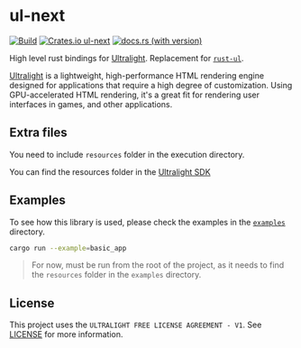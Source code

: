 # ul-next

[![Build](https://github.com/Amjad50/ul-next/actions/workflows/ci.yml/badge.svg)](https://github.com/Amjad50/ul-next/actions/workflows/ci.yml)
[![Crates.io ul-next](https://img.shields.io/crates/v/ul-next)](https://crates.io/crates/ul-next)
[![docs.rs (with version)](https://img.shields.io/docsrs/ul-next/latest)](https://docs.rs/ul-next)


High level rust bindings for [Ultralight]. Replacement for [`rust-ul`].

[Ultralight] is a lightweight, high-performance HTML rendering engine designed for applications that require a high degree of customization. Using GPU-accelerated HTML rendering, it's a great fit for rendering user interfaces in games, and other applications.

## Extra files

You need to include `resources` folder in the execution directory.

You can find the resources folder in the [Ultralight SDK](https://github.com/ultralight-ux/Ultralight/releases/latest)

## Examples

To see how this library is used, please check the examples in the [`examples`](./examples/) directory.

```sh
cargo run --example=basic_app
```

> For now, must be run from the root of the project, as it needs to find the `resources` folder in the `examples` directory.

## License
This project uses the `ULTRALIGHT FREE LICENSE AGREEMENT - V1`. See [LICENSE](./LICENSE.txt) for more information.


[`rust-ul`]: https://github.com/psychonautwiki/rust-ul
[Ultralight]: https://ultralig.ht